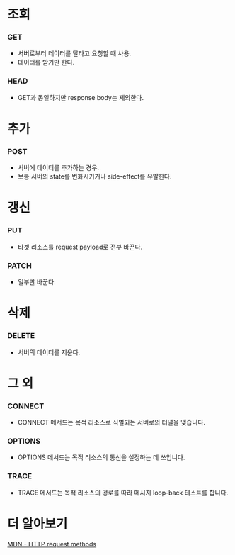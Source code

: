 # 조회

### GET

-   서버로부터 데이터를 달라고 요청할 때 사용.
-   데이터를 받기만 한다.

### HEAD

-   GET과 동일하지만 response body는 제외한다.

# 추가

### POST

-   서버에 데이터를 추가하는 경우.
-   보통 서버의 state를 변화시키거나 side-effect를 유발한다.

# 갱신

### PUT

-   타겟 리소스를 request payload로 전부 바꾼다.

### PATCH

-   일부만 바꾼다.

# 삭제

### DELETE

-   서버의 데이터를 지운다.

# 그 외

### CONNECT

-   CONNECT 메서드는 목적 리소스로 식별되는 서버로의 터널을 맺습니다.

### OPTIONS

-   OPTIONS 메서드는 목적 리소스의 통신을 설정하는 데 쓰입니다.

### TRACE

-   TRACE 메서드는 목적 리소스의 경로를 따라 메시지 loop-back 테스트를 합니다.

# 더 알아보기

[MDN - HTTP request methods](https://developer.mozilla.org/en-US/docs/Web/HTTP/Methods)
